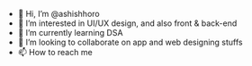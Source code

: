- 👋 Hi, I’m @ashishhoro
- 👀 I’m interested in UI/UX design, and also front & back-end
- 🌱 I’m currently learning DSA
- 💞️ I’m looking to collaborate on app and web designing stuffs
- 📫 How to reach me 

<!---
ashishhoro/ashishhoro is a ✨ special ✨ repository because its `README.md` (this file) appears on your GitHub profile.
You can click the Preview link to take a look at your changes.
--->
